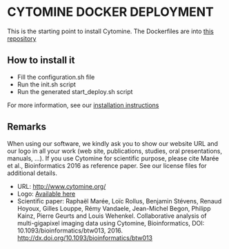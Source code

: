 # CYTOMINE DOCKER DEPLOYMENT #

This is the starting point to install Cytomine.
The Dockerfiles are into [this repository](https://github.com/cytomine/Dockerfiles)

## How to install it

- Fill the configuration.sh file
- Run the init.sh script
- Run the generated start_deploy.sh script

For more information, see our [installation instructions](https://documentation.cytomine.org/tiki-index.php?page=How+to+install+Cytomine&structure=Admins)

## Remarks

When using our software, we kindly ask you to show our website URL and our logo in all your work (web site, publications, studies, oral presentations, manuals, ...). If you use Cytomine for scientific purpose, please cite Marée et al., Bioinformatics 2016 as reference paper. See our license files for additional details.
- URL: http://www.cytomine.org/
- Logo: [Available here](https://doc.cytomine.org/img/logo_cyto_org.png)
- Scientific paper: Raphaël Marée, Loïc Rollus, Benjamin Stévens, Renaud Hoyoux, Gilles Louppe, Rémy Vandaele, Jean-Michel Begon, Philipp Kainz, Pierre Geurts and Louis Wehenkel. Collaborative analysis of multi-gigapixel imaging data using Cytomine, Bioinformatics, DOI: 10.1093/bioinformatics/btw013, 2016. http://dx.doi.org/10.1093/bioinformatics/btw013

